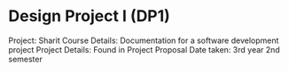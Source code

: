 # Design Project I (DP1)
Project: Sharit
Course Details: Documentation for a software development project
Project Details: Found in Project Proposal
Date taken: 3rd year 2nd semester
